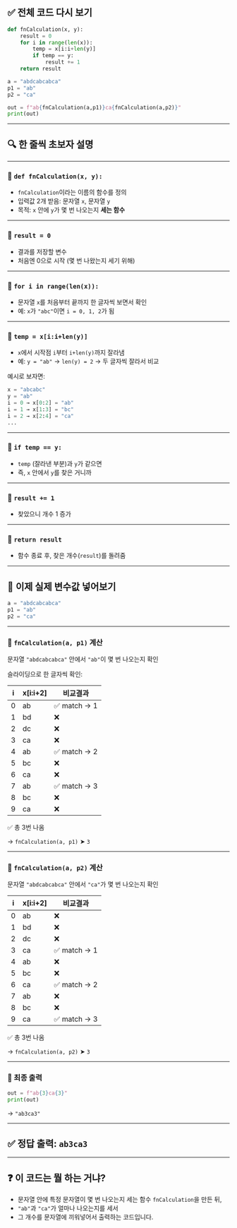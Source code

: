 ## ✅ 전체 코드 다시 보기

```python
def fnCalculation(x, y):
    result = 0
    for i in range(len(x)):
        temp = x[i:i+len(y)] 
        if temp == y:
            result += 1
    return result

a = "abdcabcabca"
p1 = "ab"
p2 = "ca"

out = f"ab{fnCalculation(a,p1)}ca{fnCalculation(a,p2)}"
print(out)
```

---

## 🔍 한 줄씩 초보자 설명

---

### 🔸 `def fnCalculation(x, y):`

* `fnCalculation`이라는 이름의 함수를 정의
* 입력값 2개 받음: 문자열 `x`, 문자열 `y`
* 목적: `x` 안에 `y`가 몇 번 나오는지 **세는 함수**

---

### 🔸 `result = 0`

* 결과를 저장할 변수
* 처음엔 0으로 시작 (몇 번 나왔는지 세기 위해)

---

### 🔸 `for i in range(len(x)):`

* 문자열 `x`를 처음부터 끝까지 한 글자씩 보면서 확인
* 예: `x`가 `"abc"`이면 `i = 0, 1, 2`가 됨

---

### 🔸 `temp = x[i:i+len(y)]`

* `x`에서 시작점 `i`부터 `i+len(y)`까지 잘라냄
* 예: `y = "ab"` → `len(y) = 2` → 두 글자씩 잘라서 비교

예시로 보자면:

```python
x = "abcabc"
y = "ab"
i = 0 → x[0:2] = "ab"
i = 1 → x[1:3] = "bc"
i = 2 → x[2:4] = "ca"
...
```

---

### 🔸 `if temp == y:`

* `temp` (잘라낸 부분)과 `y`가 같으면
* 즉, `x` 안에서 `y`를 찾은 거니까

---

### 🔸 `result += 1`

* 찾았으니 개수 1 증가

---

### 🔸 `return result`

* 함수 종료 후, 찾은 개수(`result`)를 돌려줌

---

## 🎯 이제 실제 변수값 넣어보기

```python
a = "abdcabcabca"
p1 = "ab"
p2 = "ca"
```

---

### 🔹 `fnCalculation(a, p1)` 계산

문자열 `"abdcabcabca"` 안에서 `"ab"`이 몇 번 나오는지 확인

슬라이딩으로 한 글자씩 확인:

| i | x\[i\:i+2] | 비교결과        |
| - | ---------- | ----------- |
| 0 | ab         | ✅ match → 1 |
| 1 | bd         | ❌           |
| 2 | dc         | ❌           |
| 3 | ca         | ❌           |
| 4 | ab         | ✅ match → 2 |
| 5 | bc         | ❌           |
| 6 | ca         | ❌           |
| 7 | ab         | ✅ match → 3 |
| 8 | bc         | ❌           |
| 9 | ca         | ❌           |

✅ 총 3번 나옴

→ `fnCalculation(a, p1)` ➤ `3`

---

### 🔹 `fnCalculation(a, p2)` 계산

문자열 `"abdcabcabca"` 안에서 `"ca"`가 몇 번 나오는지 확인

| i | x\[i\:i+2] | 비교결과        |
| - | ---------- | ----------- |
| 0 | ab         | ❌           |
| 1 | bd         | ❌           |
| 2 | dc         | ❌           |
| 3 | ca         | ✅ match → 1 |
| 4 | ab         | ❌           |
| 5 | bc         | ❌           |
| 6 | ca         | ✅ match → 2 |
| 7 | ab         | ❌           |
| 8 | bc         | ❌           |
| 9 | ca         | ✅ match → 3 |

✅ 총 3번 나옴

→ `fnCalculation(a, p2)` ➤ `3`

---

### 🔸 최종 출력

```python
out = f"ab{3}ca{3}"
print(out)
```

→ `"ab3ca3"`

---

## ✅ 정답 출력: `ab3ca3`

---

## ❓ 이 코드는 뭘 하는 거냐?

* 문자열 안에 특정 문자열이 몇 번 나오는지 세는 함수 `fnCalculation`을 만든 뒤,
* `"ab"`과 `"ca"`가 얼마나 나오는지를 세서
* 그 개수를 문자열에 끼워넣어서 출력하는 코드입니다.
